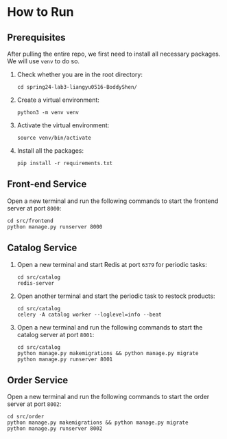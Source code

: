 # How to Run
## Prerequisites
After pulling the entire repo, we first need to install all necessary packages. We will use `venv` to do so.
1. Check whether you are in the root directory:
    ```
    cd spring24-lab3-liangyu0516-BoddyShen/
    ```
2. Create a virtual environment:
    ```
    python3 -m venv venv
    ```
3. Activate the virtual environment:
    ```
    source venv/bin/activate
    ```
4. Install all the packages:
    ```
    pip install -r requirements.txt
    ```

## Front-end Service
Open a new terminal and run the following commands to start the frontend server at port `8000`:
```
cd src/frontend
python manage.py runserver 8000
```

## Catalog Service
1. Open a new terminal and start Redis at port `6379` for periodic tasks:
    ```
    cd src/catalog
    redis-server
    ```
2. Open another terminal and start the periodic task to restock products:
    ```
    cd src/catalog
    celery -A catalog worker --loglevel=info --beat
    ```
3. Open a new terminal and run the following commands to start the catalog server at port `8001`:
    ```
    cd src/catalog
    python manage.py makemigrations && python manage.py migrate
    python manage.py runserver 8001
    ```

## Order Service
Open a new terminal and run the following commands to start the order server at port `8002`:
```
cd src/order
python manage.py makemigrations && python manage.py migrate
python manage.py runserver 8002
```